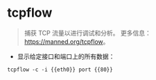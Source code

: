 # tcpflow

> 捕获 TCP 流量以进行调试和分析。
> 更多信息：<https://manned.org/tcpflow>。

- 显示给定接口和端口上的所有数据：

`tcpflow -c -i {{eth0}} port {{80}}`